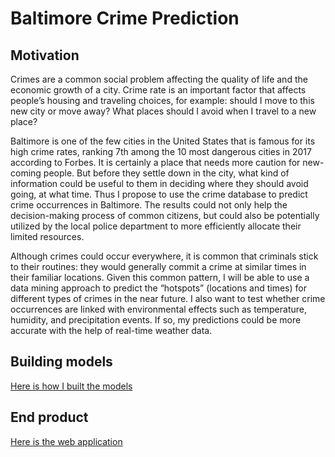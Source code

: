 # Baltimore Crime Prediction

## Motivation
Crimes are a common social problem affecting the quality of life and the economic growth of a city. Crime rate is an important factor that affects people’s housing and traveling choices, for example: should I move to this new city or move away? What places should I avoid when I travel to a new place? 

Baltimore is one of the few cities in the United States that is famous for its high crime rates, ranking 7th among the 10 most dangerous cities in 2017 according to Forbes. It is certainly a place that needs more caution for new-coming people. But before they settle down in the city, what kind of information could be useful to them in deciding where they should avoid going, at what time. Thus I propose to use the crime database to predict crime occurrences in Baltimore. The results could not only help the decision-making process of common citizens, but could also be potentially utilized by the local police department to more efficiently allocate their limited resources.

Although crimes could occur everywhere, it is common that criminals stick to their routines: they would generally commit a crime at similar times in their familiar locations. Given this common pattern, I will be able to use a data mining approach to predict the “hotspots” (locations and times) for different types of crimes in the near future. I also want to test whether crime occurrences are linked with environmental effects such as temperature, humidity, and precipitation events. If so, my predictions could be more accurate with the help of real-time weather data.

## Building models
[Here is how I built the models](http://rpubs.com/xyang57/470952)

## End product
[Here is the web application](https://xuyangjhu.shinyapps.io/BaltimoreCrime/)
